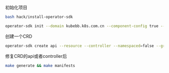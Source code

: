 初始化项目
```bash
bash hack/install-operator-sdk

operator-sdk init --domain kubebb.k8s.com.cn --component-config true --owner kubebb --project-name core --repo github.com/kubebb/core
```

创建一个CRD
```bash
operator-sdk create api --resource --controller --namespaced=false --group core --version v1alpha1 --kind Repository
```

修复CRD的api或者controller后
```bash
make generate && make manifests
```
